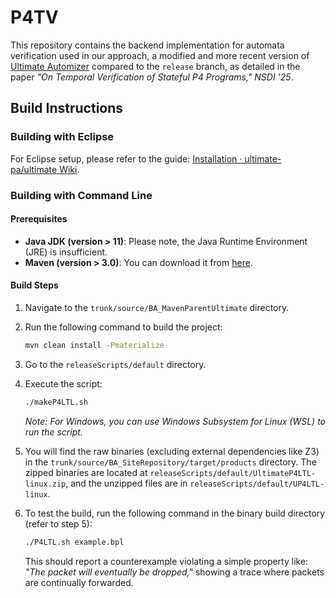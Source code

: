 # P4TV

This repository contains the backend implementation for automata verification used in our approach, a modified and more recent version of [Ultimate Automizer](https://github.com/ultimate-pa/ultimate/tree/c7155768) compared to the `release` branch, as detailed in the paper *"On Temporal Verification of Stateful P4 Programs," NSDI '25*.

## Build Instructions

### Building with Eclipse

For Eclipse setup, please refer to the guide: [Installation · ultimate-pa/ultimate Wiki](https://github.com/ultimate-pa/ultimate/wiki/Installation).

### Building with Command Line

#### Prerequisites

- **Java JDK (version > 11)**: Please note, the Java Runtime Environment (JRE) is insufficient.
- **Maven (version > 3.0)**: You can download it from [here](http://maven.apache.org/download.cgi).

#### Build Steps

1. Navigate to the `trunk/source/BA_MavenParentUltimate` directory.
2. Run the following command to build the project:
   ```bash
   mvn clean install -Pmaterialize
   ```
3. Go to the `releaseScripts/default` directory.
4. Execute the script:
   ```bash
   ./makeP4LTL.sh
   ```
   *Note: For Windows, you can use Windows Subsystem for Linux (WSL) to run the script.*

5. You will find the raw binaries (excluding external dependencies like Z3) in the `trunk/source/BA_SiteRepository/target/products` directory. The zipped binaries are located at `releaseScripts/default/UltimateP4LTL-linux.zip`, and the unzipped files are in `releaseScripts/default/UP4LTL-linux`.

6. To test the build, run the following command in the binary build directory (refer to step 5):
   ```bash
   ./P4LTL.sh example.bpl
   ```
   This should report a counterexample violating a simple property like: *"The packet will eventually be dropped,"* showing a trace where packets are continually forwarded.
